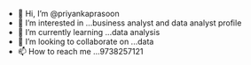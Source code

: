- 👋 Hi, I’m @priyankaprasoon
- 👀 I’m interested in ...business analyst and data analyst profile
- 🌱 I’m currently learning ...data analysis
- 💞️ I’m looking to collaborate on ...data
- 📫 How to reach me ...9738257121

<!---
priyankaprasoon/priyankaprasoon is a ✨ special ✨ repository because its `README.md` (this file) appears on your GitHub profile.
You can click the Preview link to take a look at your changes.
--->
